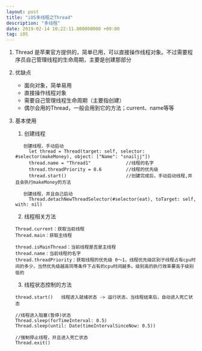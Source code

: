 ```yaml
---
layout: post
title: "iOS多线程之Thread"
description: "多线程"
date: 2019-02-14 10:22:11.000000000 +09:00
tag: iOS
---
```


1. Thread 是苹果官方提供的，简单已用，可以直接操作线程对象。不过需要程序员自己管理线程的生命周期，主要是创建那部分

2. 优缺点
	*  面向对象，简单易用
	*  直接操作线程对象
	*  需要自己管理线程生命周期（主要指创建）
	*  偶尔会用的Thread，一般会用到它的方法；current、name等等

3. 基本使用
	
   1. 创建线程

   ```
   	  创建线程，手动启动
   	  	let thread = Thread(target: self, selector: #selector(makeMoney), object: ["Name": "snailjj"])
       	thread.name = "Thread1"				//线程的名字
        thread.threadPriority = 0.6			//线程的优先级
        thread.start()						//创建完成后，手动启动线程,并且会执行makeMoney的方法

      创建线程，并且自己启动
      	Thread.detachNewThreadSelector(#selector(eat), toTarget: self, with: nil)
   ```

   2. 线程相关方法

   ```
   Thread.current：获取当前线程
   Thread.main：获取主线程

   thread.isMainThread：当前线程是否是主线程
   thread.name：当前线程的名字
   thread.threadPriority：获取线程的优先级 0～1，线程优先级区别于线程占有cpu时间的多少，当然优先级越高同等条件下占有的cpu时间越多。级别高的执行效率要高于级别低的
   ```

   3. 线程状态控制的方法

   ```
   thread.start()	线程进入就绪状态 -> 运行状态，当线程结束后，自动进入死亡状态

   //线程进入阻塞(暂停)状态
   Thread.sleep(forTimeInterval: 0.5)	
   Thread.sleep(until: Date(timeIntervalSinceNow: 0.5))

   //强制停止线程，并且进入死亡状态
   Thread.exit()

   ```




